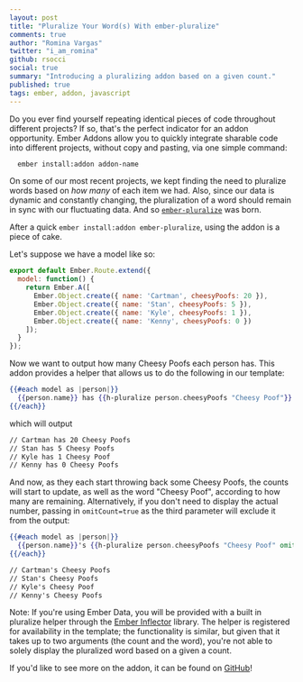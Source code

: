 ```yaml
---
layout: post
title: "Pluralize Your Word(s) With ember-pluralize"
comments: true
author: "Romina Vargas"
twitter: "i_am_romina"
github: rsocci
social: true
summary: "Introducing a pluralizing addon based on a given count."
published: true
tags: ember, addon, javascript
---
```


Do you ever find yourself repeating identical pieces of code throughout
different projects? If so, that's the perfect indicator for an addon
opportunity. Ember Addons allow you to quickly integrate sharable code
into different projects, without copy and pasting, via one simple command:

```bash
  ember install:addon addon-name
```

On some of our most recent projects, we kept finding the need to
pluralize words based on _how many_ of each item we had. Also, since
our data is dynamic and constantly changing, the pluralization of a
word should remain in sync with our fluctuating data. And so
[`ember-pluralize`](https://github.com/rsocci/ember-pluralize) was born.

After a quick `ember install:addon ember-pluralize`, using the addon
is a piece of cake.

Let's suppose we have a model like so:

```javascript
export default Ember.Route.extend({
  model: function() {
    return Ember.A([
      Ember.Object.create({ name: 'Cartman', cheesyPoofs: 20 }),
      Ember.Object.create({ name: 'Stan', cheesyPoofs: 5 }),
      Ember.Object.create({ name: 'Kyle', cheesyPoofs: 1 }),
      Ember.Object.create({ name: 'Kenny', cheesyPoofs: 0 })
    ]);
  }
});
```

Now we want to output how many Cheesy Poofs each person has. This addon
provides a helper that allows us to do the following in our template:

```hbs
{{#each model as |person|}}
  {{person.name}} has {{h-pluralize person.cheesyPoofs "Cheesy Poof"}}
{{/each}}
```

which will output

```hbs
// Cartman has 20 Cheesy Poofs
// Stan has 5 Cheesy Poofs
// Kyle has 1 Cheesy Poof
// Kenny has 0 Cheesy Poofs
```

And now, as they each start throwing back some Cheesy Poofs, the counts
will start to update, as well as the word "Cheesy Poof", according to
how many are remaining. Alternatively, if you don't need to display the
actual number, passing in `omitCount=true` as the third parameter will
exclude it from the output:

```hbs
{{#each model as |person|}}
  {{person.name}}'s {{h-pluralize person.cheesyPoofs "Cheesy Poof" omitCount=true}}
{{/each}}
```

```hbs
// Cartman's Cheesy Poofs
// Stan's Cheesy Poofs
// Kyle's Cheesy Poof
// Kenny's Cheesy Poofs
```

Note: If you're using Ember Data, you will be provided with a built in pluralize
helper through the [Ember Inflector](https://github.com/stefanpenner/ember-inflector)
library. The helper is registered for availability in the template; the
functionality is similar, but given that it takes up to two arguments
(the count and the word), you're not able to solely display the pluralized
word based on a given a count.

If you'd like to see more on the addon, it can be found on
[GitHub](https://github.com/rsocci/ember-pluralize)!
